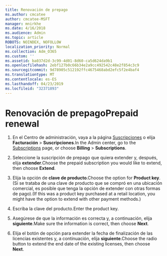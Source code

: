 ```yaml
---
title: Renovación de prepago
ms.author: cmcatee
author: cmcatee-MSFT
manager: mnirkhe
ms.date: 4/16/2018
ms.audience: Admin
ms.topic: article
ROBOTS: NOINDEX, NOFOLLOW
localization_priority: Normal
ms.collection: Adm_O365
ms.custom: ''
ms.assetid: ba037d2d-3c99-4d01-8d60-ca5d624da9b1
ms.openlocfilehash: 2ebf127b0c66b34e2a9cc492542c48e2f854c3c9
ms.sourcegitcommit: 9d78905c512192ffc4675468abd2efc5f2e4baf4
ms.translationtype: MT
ms.contentlocale: es-ES
ms.lasthandoff: 04/23/2019
ms.locfileid: "32371893"
---
```

# <a name="prepaid-renewal"></a><span data-ttu-id="7731e-102">Renovación de prepago</span><span class="sxs-lookup"><span data-stu-id="7731e-102">Prepaid renewal</span></span>

1. <span data-ttu-id="7731e-103">En el Centro de administración, vaya a la página [Suscripciones](https://go.microsoft.com/fwlink/p/?linkid=842054) o elija **Facturación** \> **Suscripciones**.</span><span class="sxs-lookup"><span data-stu-id="7731e-103">In the Admin center, go to the [Subscriptions](https://go.microsoft.com/fwlink/p/?linkid=842054) page, or choose **Billing** \> **Subscriptions**.</span></span>
    
2. <span data-ttu-id="7731e-104">Seleccione la suscripción de prepago que quiera extender y, después, elija **extender**.</span><span class="sxs-lookup"><span data-stu-id="7731e-104">Choose the prepaid subscription you would like to extend, then choose **Extend**.</span></span>
    
3. <span data-ttu-id="7731e-105">Elija la opción de **clave de producto**.</span><span class="sxs-lookup"><span data-stu-id="7731e-105">Choose the option for **Product key**.</span></span> <span data-ttu-id="7731e-106">(Si se trataba de una clave de producto que se compró en una ubicación comercial, es posible que tenga la opción de extender con otras formas de pago).</span><span class="sxs-lookup"><span data-stu-id="7731e-106">(If this was a product key purchased at a retail location, you might have the option to extend with other payment methods.)</span></span>
    
4. <span data-ttu-id="7731e-107">Escriba la clave del producto.</span><span class="sxs-lookup"><span data-stu-id="7731e-107">Enter the product key.</span></span>
    
5. <span data-ttu-id="7731e-108">Asegúrese de que la información es correcta y, a continuación, elija **siguiente**.</span><span class="sxs-lookup"><span data-stu-id="7731e-108">Make sure the information is correct, then choose **Next**.</span></span>
    
6. <span data-ttu-id="7731e-109">Elija el botón de opción para extender la fecha de finalización de las licencias existentes y, a continuación, elija **siguiente**.</span><span class="sxs-lookup"><span data-stu-id="7731e-109">Choose the radio button to extend the end date of the existing licenses, then choose **Next**.</span></span>
    

